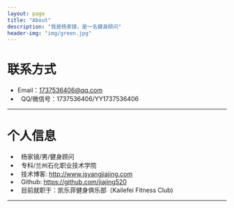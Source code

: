 ```yaml
---
layout: page
title: "About"
description: "我是杨家镜，是一名健身顾问"
header-img: "img/green.jpg"
---
```





# 联系方式

*   Email：1737536406@qq.com
*   QQ/微信号：1737536406/YY1737536406

* * *

# 个人信息

*   杨家镜/男/健身顾问
*   专科/兰州石化职业技术学院
*   技术博客: http://www.jsyangjiajing.com
*   Github: https://github.com/jiajing520
*   目前就职于：凯乐菲健身俱乐部（Kailefei Fitness Club)

* * *
